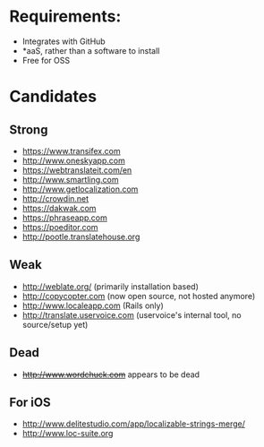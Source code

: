 # Requirements:

* Integrates with GitHub
* *aaS, rather than a software to install
* Free for OSS


# Candidates

## Strong

* https://www.transifex.com
* http://www.oneskyapp.com
* https://webtranslateit.com/en
* http://www.smartling.com
* http://www.getlocalization.com
* http://crowdin.net
* https://dakwak.com
* https://phraseapp.com
* https://poeditor.com
* http://pootle.translatehouse.org

## Weak

* http://weblate.org/ (primarily installation based)
* http://copycopter.com (now open source, not hosted anymore)
* http://www.localeapp.com (Rails only)
* http://translate.uservoice.com (uservoice's internal tool, no source/setup yet)

## Dead

* ~~http://www.wordchuck.com~~ appears to be dead

## For iOS

* http://www.delitestudio.com/app/localizable-strings-merge/
* http://www.loc-suite.org
